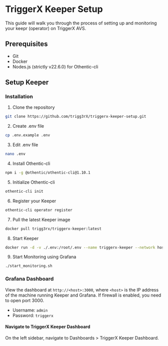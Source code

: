 # TriggerX Keeper Setup
This guide will walk you through the process of setting up and monitoring your keepr (operator) on TriggerX AVS.

## Prerequisites
- Git
- Docker
- Nodes.js (strictly v22.6.0) for Othentic-cli

## Setup Keeper

### Installation
1. Clone the repository
```bash
git clone https://github.com/trigg3rX/triggerx-keeper-setup.git
```
2. Create .env file
```bash
cp .env.example .env
```
3. Edit .env file
```bash
nano .env
```
4. Install Othentic-cli
```bash
npm i -g @othentic/othentic-cli@1.10.1
```
5. Initialize Othentic-cli
```bash
othentic-cli init
```
6. Register your Keeper
```bash
othentic-cli operator register
```
7. Pull the latest Keeper image
```bash
docker pull trigg3rx/triggerx-keeper:latest
```
8. Start Keeper
```bash
docker run -d -v ./.env:/root/.env --name triggerx-keeper --network host trigg3rx/triggerx-keeper:latest
```
9. Start Monitoring using Grafana
```bash
./start_monitoring.sh
```

### Grafana Dashboard

View the dashboard at `http://<host>:3000`, where `<host>` is the IP address of the machine running Keeper and Grafana. If firewall is enabled, you need to open port 3000.

- Username: `admin`
- Password: `triggerx`

#### Navigate to TriggerX Keeper Dashboard

On the left sidebar, navigate to Dashboards > TriggerX Keeper Dashboard.

